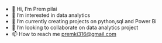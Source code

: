 - 👋 Hi, I’m Prem pilai
- 👀 I’m interested in data analytics
- 🌱 I’m currently creating projects on python,sql and Power Bi
- 💞️ I’m looking to collaborate on data analytics project
- 📫 How to reach me premki316@gmail.com

<!---
--->
